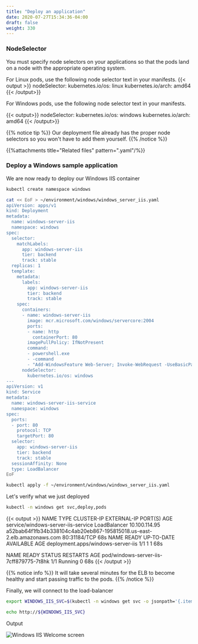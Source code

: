 ```yaml
---
title: "Deploy an application"
date: 2020-07-27T15:34:36-04:00
draft: false
weight: 330
---
```


### NodeSelector

You must specify node selectors on your applications so that the pods land on a node with the appropriate operating system.

For Linux pods, use the following node selector text in your manifests.
{{< output >}}
nodeSelector:
        kubernetes.io/os: linux
        kubernetes.io/arch: amd64
{{< /output>}}

For Windows pods, use the following node selector text in your manifests.

{{< output>}}
nodeSelector:
        kubernetes.io/os: windows
        kubernetes.io/arch: amd64
{{< /output>}}

{{% notice tip %}}
Our deployment file already has the proper node selectors so you won't have to add them yourself.
{{% /notice %}}

{{%attachments title="Related files" pattern=".yaml"/%}}

### Deploy a Windows sample application

We are now ready to deploy our Windows IIS container

```bash
kubectl create namespace windows

cat << EoF > ~/environment/windows/windows_server_iis.yaml
apiVersion: apps/v1
kind: Deployment
metadata:
  name: windows-server-iis
  namespace: windows
spec:
  selector:
    matchLabels:
      app: windows-server-iis
      tier: backend
      track: stable
  replicas: 1
  template:
    metadata:
      labels:
        app: windows-server-iis
        tier: backend
        track: stable
    spec:
      containers:
      - name: windows-server-iis
        image: mcr.microsoft.com/windows/servercore:2004
        ports:
        - name: http
          containerPort: 80
        imagePullPolicy: IfNotPresent
        command:
        - powershell.exe
        - -command
        - "Add-WindowsFeature Web-Server; Invoke-WebRequest -UseBasicParsing -Uri 'https://dotnetbinaries.blob.core.windows.net/servicemonitor/2.0.1.6/ServiceMonitor.exe' -OutFile 'C:\\ServiceMonitor.exe'; echo '<html><body><br/><br/><marquee><H1>Hello EKS!!!<H1><marquee></body><html>' > C:\\inetpub\\wwwroot\\default.html; C:\\ServiceMonitor.exe 'w3svc'; "
      nodeSelector:
        kubernetes.io/os: windows
---
apiVersion: v1
kind: Service
metadata:
  name: windows-server-iis-service
  namespace: windows
spec:
  ports:
  - port: 80
    protocol: TCP
    targetPort: 80
  selector:
    app: windows-server-iis
    tier: backend
    track: stable
  sessionAffinity: None
  type: LoadBalancer
EoF

kubectl apply -f ~/environment/windows/windows_server_iis.yaml
```

Let's verify what we just deployed

```bash
kubectl -n windows get svc,deploy,pods
```

{{< output >}}
NAME                                 TYPE           CLUSTER-IP      EXTERNAL-IP                                                              PORT(S)        AGE
service/windows-server-iis-service   LoadBalancer   10.100.114.95   a52bab64f1fb34b338104c4ab20eb867-195815018.us-east-2.elb.amazonaws.com   80:31184/TCP   68s
NAME                                 READY   UP-TO-DATE   AVAILABLE   AGE
deployment.apps/windows-server-iis   1/1     1            1           68s

NAME                                      READY   STATUS    RESTARTS   AGE
pod/windows-server-iis-7cff879775-7t8hk   1/1     Running   0          68s
{{< /output >}}

{{% notice info %}}
It will take several minutes for the ELB to become healthy and start passing traffic to the  pods.
{{% /notice %}}

Finally, we will connect to the load-balancer

```bash
export WINDOWS_IIS_SVC=$(kubectl -n windows get svc -o jsonpath='{.items[].status.loadBalancer.ingress[].hostname}')

echo http://${WINDOWS_IIS_SVC}
```

Output

![Windows IIS Welcome screen](/images/windows/windows_iis_welcome.png)
